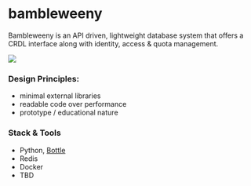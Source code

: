 # bambleweeny


Bambleweeny is an API driven, lightweight database system that offers a CRDL interface along with identity, access &amp; quota management.

![](https://raw.githubusercontent.com/u1i/bambleweeny/master/bawy.png)


### Design Principles:

* minimal external libraries
* readable code over performance
* prototype / educational nature

### Stack & Tools

* Python, [Bottle](https://bottlepy.org/)
* Redis
* Docker
* TBD




